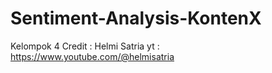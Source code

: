 # Sentiment-Analysis-KontenX
Kelompok 4
Credit : Helmi Satria
yt     : https://www.youtube.com/@helmisatria
